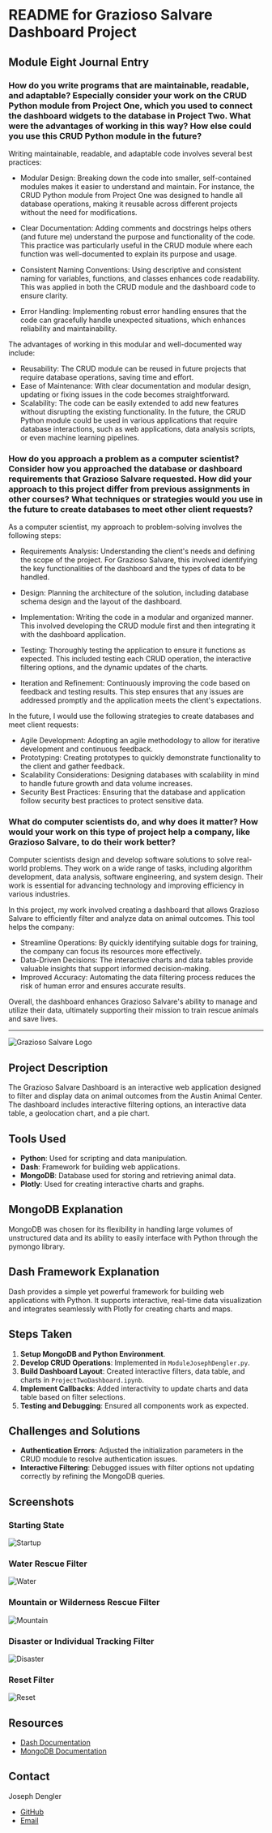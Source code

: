 # README for Grazioso Salvare Dashboard Project

## Module Eight Journal Entry
### How do you write programs that are maintainable, readable, and adaptable? Especially consider your work on the CRUD Python module from Project One, which you used to connect the dashboard widgets to the database in Project Two. What were the advantages of working in this way? How else could you use this CRUD Python module in the future?
Writing maintainable, readable, and adaptable code involves several best practices:

- Modular Design: Breaking down the code into smaller, self-contained modules makes it easier to understand and maintain. For instance, the CRUD Python module from Project One was designed to handle all database operations, making it reusable across different projects without the need for modifications.

- Clear Documentation: Adding comments and docstrings helps others (and future me) understand the purpose and functionality of the code. This practice was particularly useful in the CRUD module where each function was well-documented to explain its purpose and usage.

- Consistent Naming Conventions: Using descriptive and consistent naming for variables, functions, and classes enhances code readability. This was applied in both the CRUD module and the dashboard code to ensure clarity.

- Error Handling: Implementing robust error handling ensures that the code can gracefully handle unexpected situations, which enhances reliability and maintainability.

The advantages of working in this modular and well-documented way include:

- Reusability: The CRUD module can be reused in future projects that require database operations, saving time and effort.
- Ease of Maintenance: With clear documentation and modular design, updating or fixing issues in the code becomes straightforward.
- Scalability: The code can be easily extended to add new features without disrupting the existing functionality.
In the future, the CRUD Python module could be used in various applications that require database interactions, such as web applications, data analysis scripts, or even machine learning pipelines.

### How do you approach a problem as a computer scientist? Consider how you approached the database or dashboard requirements that Grazioso Salvare requested. How did your approach to this project differ from previous assignments in other courses? What techniques or strategies would you use in the future to create databases to meet other client requests?
As a computer scientist, my approach to problem-solving involves the following steps:

- Requirements Analysis: Understanding the client's needs and defining the scope of the project. For Grazioso Salvare, this involved identifying the key functionalities of the dashboard and the types of data to be handled.

- Design: Planning the architecture of the solution, including database schema design and the layout of the dashboard.

- Implementation: Writing the code in a modular and organized manner. This involved developing the CRUD module first and then integrating it with the dashboard application.

- Testing: Thoroughly testing the application to ensure it functions as expected. This included testing each CRUD operation, the interactive filtering options, and the dynamic updates of the charts.

- Iteration and Refinement: Continuously improving the code based on feedback and testing results. This step ensures that any issues are addressed promptly and the application meets the client's expectations.

In the future, I would use the following strategies to create databases and meet client requests:

- Agile Development: Adopting an agile methodology to allow for iterative development and continuous feedback.
- Prototyping: Creating prototypes to quickly demonstrate functionality to the client and gather feedback.
- Scalability Considerations: Designing databases with scalability in mind to handle future growth and data volume increases.
- Security Best Practices: Ensuring that the database and application follow security best practices to protect sensitive data.
   
### What do computer scientists do, and why does it matter? How would your work on this type of project help a company, like Grazioso Salvare, to do their work better?
Computer scientists design and develop software solutions to solve real-world problems. They work on a wide range of tasks, including algorithm development, data analysis, software engineering, and system design. Their work is essential for advancing technology and improving efficiency in various industries.

In this project, my work involved creating a dashboard that allows Grazioso Salvare to efficiently filter and analyze data on animal outcomes. This tool helps the company:

- Streamline Operations: By quickly identifying suitable dogs for training, the company can focus its resources more effectively.
- Data-Driven Decisions: The interactive charts and data tables provide valuable insights that support informed decision-making.
- Improved Accuracy: Automating the data filtering process reduces the risk of human error and ensures accurate results.

Overall, the dashboard enhances Grazioso Salvare's ability to manage and utilize their data, ultimately supporting their mission to train rescue animals and save lives.

----------------------------------------------------------------------------------------------------------------------------------------------------------------------------------------
<p align="center">
  
![Grazioso Salvare Logo](https://github.com/JPDengler/Client-Server-Development-CS-340-/assets/130941901/8a505730-3fad-4d7a-ba25-195e84106fc2)

</p>

## Project Description
The Grazioso Salvare Dashboard is an interactive web application designed to filter and display data on animal outcomes from the Austin Animal Center. The dashboard includes interactive filtering options, an interactive data table, a geolocation chart, and a pie chart.

## Tools Used
- **Python**: Used for scripting and data manipulation.
- **Dash**: Framework for building web applications.
- **MongoDB**: Database used for storing and retrieving animal data.
- **Plotly**: Used for creating interactive charts and graphs.

## MongoDB Explanation
MongoDB was chosen for its flexibility in handling large volumes of unstructured data and its ability to easily interface with Python through the pymongo library.

## Dash Framework Explanation
Dash provides a simple yet powerful framework for building web applications with Python. It supports interactive, real-time data visualization and integrates seamlessly with Plotly for creating charts and maps.

## Steps Taken
1. **Setup MongoDB and Python Environment**.
2. **Develop CRUD Operations**: Implemented in `ModuleJosephDengler.py`.
3. **Build Dashboard Layout**: Created interactive filters, data table, and charts in `ProjectTwoDashboard.ipynb`.
4. **Implement Callbacks**: Added interactivity to update charts and data table based on filter selections.
5. **Testing and Debugging**: Ensured all components work as expected.

## Challenges and Solutions
- **Authentication Errors**: Adjusted the initialization parameters in the CRUD module to resolve authentication issues.
- **Interactive Filtering**: Debugged issues with filter options not updating correctly by refining the MongoDB queries.

## Screenshots
### Starting State
![Startup](https://github.com/JPDengler/Client-Server-Development-CS-340-/assets/130941901/5d12f7ff-a5b3-4930-bc84-234f5aa3c498)


### Water Rescue Filter
![Water](https://github.com/JPDengler/Client-Server-Development-CS-340-/assets/130941901/3febf4d2-3053-421d-b667-862e9778347d)


### Mountain or Wilderness Rescue Filter
![Mountain](https://github.com/JPDengler/Client-Server-Development-CS-340-/assets/130941901/3e706371-4ab2-49ea-9a95-78a41fec5a79)


### Disaster or Individual Tracking Filter
![Disaster](https://github.com/JPDengler/Client-Server-Development-CS-340-/assets/130941901/e0e02431-61a3-4ffe-b403-caeb6e86969e)


### Reset Filter
![Reset](https://github.com/JPDengler/Client-Server-Development-CS-340-/assets/130941901/057a4856-8af0-47af-81a9-69e0367f1832)


## Resources
- [Dash Documentation](https://dash.plotly.com/)
- [MongoDB Documentation](https://docs.mongodb.com/)

## Contact
Joseph Dengler
- [GitHub](https://github.com/JPDengler/)
- [Email](mailto:jp.dengler@gmail.com)
